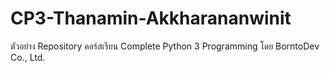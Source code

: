 # CP3-Thanamin-Akkharananwinit
ตัวอย่าง Repository คอร์สเรียน Complete Python 3 Programming โดย BorntoDev Co., Ltd.
